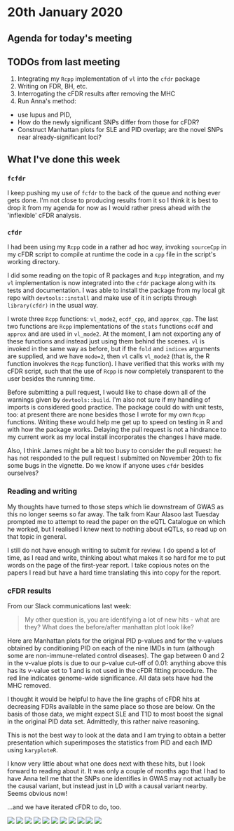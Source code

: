 
# 20th January 2020

## Agenda for today's meeting

## TODOs from last meeting 

1. Integrating my `Rcpp` implementation of `vl` into the `cfdr` package
2. Writing on FDR, BH, etc.
3. Interrogating the cFDR results after removing the MHC
4. Run Anna's method: 
  * use lupus and PID, 
  * How do the newly significant SNPs differ from those for cFDR? 
  * Construct Manhattan plots for SLE and PID overlap; are the novel SNPs near already-significant loci?

## What I've done this week

### `fcfdr` 

I keep pushing my use of `fcfdr` to the back of the queue and nothing ever gets done. I'm not close to producing results from it so I think it is best to drop it from my agenda for now as I would rather press ahead with the 'inflexible' cFDR analysis. 

### `cfdr`

I had been using my `Rcpp` code in a rather ad hoc way, invoking `sourceCpp` in my cFDR script to compile at runtime the code in a `cpp` file in the script's working directory.

I did some reading on the topic of R packages and `Rcpp` integration, and my `vl` implementation is now integrated into the `cfdr` package along with its tests and documentation. I was able to install the package from my local git repo with `devtools::install` and make use of it in scripts through `library(cfdr)` in the usual way. 

I wrote three `Rcpp` functions: `vl_mode2`, `ecdf_cpp`, and `approx_cpp`. The last two functions are `Rcpp` implementations of the `stats` functions `ecdf` and `approx` and are used in `vl_mode2`. At the moment, I am not exporting any of these functions and instead just using them behind the scenes. `vl` is invoked in the same way as before, but if the `fold` and `indices` arguments are supplied, and we have `mode=2`, then `vl` calls `vl_mode2` (that is, the R function invokves the `Rcpp` function). I have verified that this works with my cFDR script, such that the use of `Rcpp` is now completely transparent to the user besides the running time.

Before submitting a pull request, I would like to chase down all of the warnings given by `devtools::build`. I'm also not sure if my handling of imports is considered good practice. The package could do with unit tests, too: at present there are none besides those I wrote for my own `Rcpp` functions. Writing these would help me get up to speed on testing in R and with how the package works. Delaying the pull request is not a hindrance to my current work as my local install incorporates the changes I have made.

Also, I think James might be a bit too busy to consider the pull request: he has not responded to the pull request I submitted on November 20th to fix some bugs in the vignette. Do we know if anyone uses `cfdr` besides ourselves?

### Reading and writing

My thoughts have turned to those steps which lie downstream of GWAS as this no longer seems so far away. The talk from Kaur Alasoo last Tuesday prompted me to attempt to read the paper on the eQTL Catalogue on which he worked, but I realised I knew next to nothing about eQTLs, so read up on that topic in general.   

I still do not have enough writing to submit for review. I do spend a lot of time, as I read and write, thinking about what makes it so hard for me to put words on the page of the first-year report. I take copious notes on the papers I read but have a hard time translating this into copy for the report.

### cFDR results

From our Slack communications last week:

>My other question is, you are identifying a lot of new hits - what are they?  What does the before/after manhattan plot look like?

Here are Manhattan plots for the original PID p-values and for the v-values obtained by conditioning PID on each of the nine IMDs in turn (although some are non-immune-related control diseases). The gap between 0 and 2 in the v-value plots is due to our p-value cut-off of 0.01: anything above this has its v-value set to 1 and is not used in the cFDR fitting procedure. The red line indicates genome-wide significance. All data sets have had the MHC removed.

I thought it would be helpful to have the line graphs of cFDR hits at decreasing FDRs available in the same place so those are below. On the basis of those data, we might expect SLE and T1D to most boost the signal in the original PID data set. Admittedly, this rather naive reasoning. 

This is not the best way to look at the data and I am trying to obtain a better presentation which superimposes the statistics from PID and each IMD using `karyploteR`. 

I know very little about what one does next with these hits, but I look forward to reading about it. It was only a couple of months ago that I had to have Anna tell me that the SNPs one identifies in GWAS may not actually be the causal variant, but instead just in LD with a causal variant nearby. Seems obvious now!

...and we have iterated cFDR to do, too. 

![](/images/200121/pid_sansMHC_manhattan.png)
![](/images/200121/aster_pid_sansMHC_manhattan.png)
![](/images/200121/cad_pid_sansMHC_manhattan.png)
![](/images/200121/cd_pid_sansMHC_manhattan.png)
![](/images/200121/ra_okada_1_pid_sansMHC_manhattan.png)
![](/images/200121/sle_pid_sansMHC_manhattan.png)
![](/images/200121/t1d_pid_sansMHC_manhattan.png)
![](/images/200121/t2d_pid_sansMHC_manhattan.png)
![](/images/200121/uc_pid_sansMHC_manhattan.png)
![](/images/200121/ukbb_asthma_pid_sansMHC_manhattan.png)
![](/images/130121/pid_cfdr_1e-2.png)
